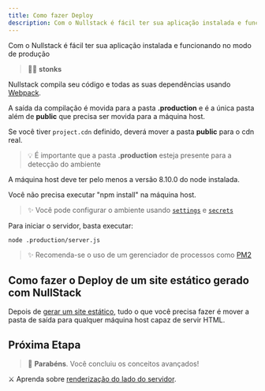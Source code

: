 ```yaml
---
title: Como fazer Deploy
description: Com o Nullstack é fácil ter sua aplicação instalada e funcionando no modo de produção
---
```


Com o Nullstack é fácil ter sua aplicação instalada e funcionando no modo de produção

> 🐱‍💻 **stonks**

Nullstack compila seu código e todas as suas dependências usando [Webpack](https://webpack.js.org).

A saída da compilação é movida para a pasta **.production** e é a única pasta além de **public** que precisa ser movida para a máquina host.

Se você tiver `project.cdn` definido, deverá mover a pasta **public** para o cdn real.

> 💡 É importante que a pasta **.production** esteja presente para a detecção do ambiente

A máquina host deve ter pelo menos a versão 8.10.0 do node instalada.

Você não precisa executar "npm install" na máquina host.

> ✨ Você pode configurar o ambiente usando [`settings`](/pt-br/contexto-settings) e [`secrets`](/pt-br/contexto-secrets)

Para iniciar o servidor, basta executar:

```sh
node .production/server.js
```

> ✨ Recomenda-se o uso de um gerenciador de processos como [PM2](https://pm2.keymetrics.io)

## Como fazer o Deploy de um site estático gerado com NullStack

Depois de [gerar um site estático](/pt-br/geracao-de-sites-estaticos), tudo o que você precisa fazer é mover a pasta de saída para qualquer máquina host capaz de servir HTML.

## Próxima Etapa

> 🎉 **Parabéns**. Você concluiu os conceitos avançados!

⚔ Aprenda sobre [renderização do lado do servidor](/pt-br/renderizando-no-servidor).